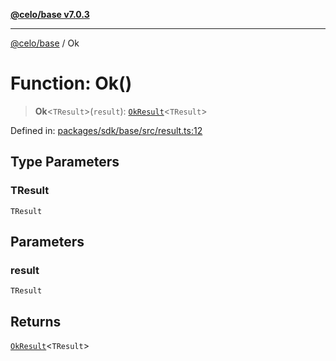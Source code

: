 [**@celo/base v7.0.3**](../README.md)

***

[@celo/base](../README.md) / Ok

# Function: Ok()

> **Ok**\<`TResult`\>(`result`): [`OkResult`](../interfaces/OkResult.md)\<`TResult`\>

Defined in: [packages/sdk/base/src/result.ts:12](https://github.com/celo-org/developer-tooling/blob/master/packages/sdk/base/src/result.ts#L12)

## Type Parameters

### TResult

`TResult`

## Parameters

### result

`TResult`

## Returns

[`OkResult`](../interfaces/OkResult.md)\<`TResult`\>
